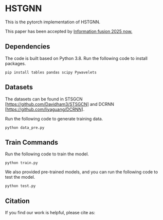 # HSTGNN
This is the pytorch implementation of HSTGNN. 

This paper has been accepted by [Information fusion 2025 now.](https://doi.org/10.1016/j.inffus.2025.102978)


## Dependencies
The code is built based on Python 3.8. Run the following code to install packages.

```
pip install tables pandas scipy Pywavelets
```

## Datasets
The datasets can be found in STSGCN [https://github.com/Davidham3/STSGCN] and DCRNN [https://github.com/liyaguang/DCRNN].

Run the following code to generate training data.

```
python data_pre.py
```

## Train Commands
Run the following code to train the model.

```
python train.py
```

We also provided pre-trained models, and you can run the following code to test the model.

```
python test.py
```
## Citation
If you find our work is helpful, please cite as:

